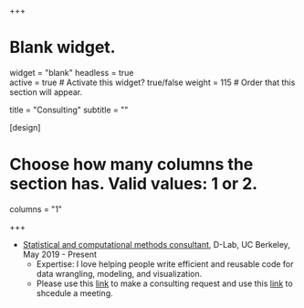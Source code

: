 +++
# Blank widget.
widget = "blank"
headless = true  
active = true  # Activate this widget? true/false
weight = 115  # Order that this section will appear.

title = "Consulting"
subtitle = ""

[design]
  # Choose how many columns the section has. Valid values: 1 or 2.
  columns = "1"

+++

- [Statistical and computational methods consultant](https://dlab.berkeley.edu/people/jae-yeon-kim), D-Lab, UC Berkeley, May 2019 - Present 
    - Expertise: I love helping people write efficient and reusable code for data wrangling, modeling, and visualization.
    - Please use this [link](https://dlab.berkeley.edu/consulting) to make a consulting request and use this [link](https://calendly.com/jaeyeonkim) to shcedule a meeting.  
